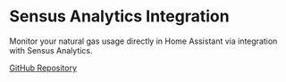 # Sensus Analytics Integration

Monitor your natural gas usage directly in Home Assistant via integration with Sensus Analytics.

[GitHub Repository](https://github.com/marlinofdoom/HomeAssistant_SA_gas)
